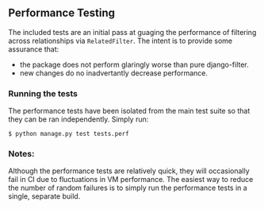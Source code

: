 
## Performance Testing

The included tests are an initial pass at guaging the performance of filtering across
relationships via `RelatedFilter`. The intent is to provide some assurance that:

- the package does not perform glaringly worse than pure django-filter.
- new changes do no inadvertantly decrease performance.


### Running the tests

The performance tests have been isolated from the main test suite so that they can be
ran independently. Simply run:

    $ python manage.py test tests.perf


### Notes:

Although the performance tests are relatively quick, they will occasionally fail in CI
due to fluctuations in VM performance. The easiest way to reduce the number of random
failures is to simply run the performance tests in a single, separate build.

